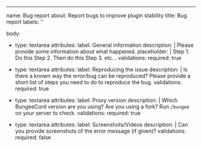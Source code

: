 ---
name: Bug report
about: Report bugs to improve plugin stability
title: Bug report
labels: ''

body:
  - type: textarea
    attributes:
      label: General information
      description: |
        Please provide some information about what happened.
      placeholder: |
        Step 1. Do this
        Step 2. Then do this
        Step 3. etc...
    validations:
      required: true

  - type: textarea
    attributes:
      label: Reproducing the issue
      description: |
      	Is there a known way the error/bug can be reproduced?
        Please provide a short list of steps you need to do to reproduce the bug.
    validations:
      required: true

  - type: textarea
    attributes:
      label: Proxy version
      description: |
      	Which BungeeCord version are you using? Are you using a fork?
        Run `/bungee` on your server to check.
    validations:
      required: true

  - type: textarea
    attributes:
      label: Screenshots/Videos
      description: |
      	Can you provide screenshots of the error message (if given)?
    validations:
      required: false
